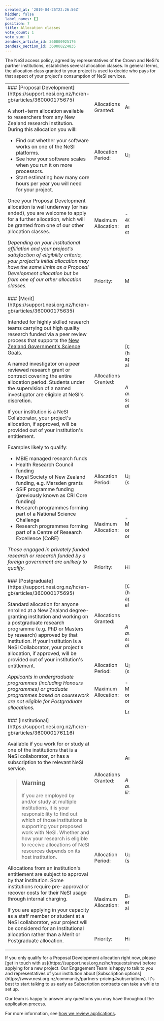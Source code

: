 ```yaml
---
created_at: '2019-04-25T22:26:56Z'
hidden: false
label_names: []
position: 7
title: Allocation classes
vote_count: 1
vote_sum: 1
zendesk_article_id: 360000925176
zendesk_section_id: 360000224835
---
```


The NeSI access policy, agreed by representatives of the Crown and
NeSI's partner institutions, establishes several allocation classes. In
general terms, the allocation class granted to your project is used to
decide who pays for that aspect of your project's consumption of NeSI
services.

<table style="width: 80%;">
<tbody>
<tr>
<td style="width: 34.4%;" rowspan="4">
### [Proposal Development](https://support.nesi.org.nz/hc/en-gb/articles/360000175675)

A short-term allocation available to researchers from any New Zealand
research institution. During this allocation you will:

-   Find out whether your software works on one of the NeSI platforms.
-   See how your software scales when you run it on more processors.
-   Start estimating how many core hours per year you will need for your
    project.

Once your Proposal Development allocation is well underway (or has
ended), you are welcome to apply for a further allocation, which will be
granted from one of our other allocation classes.

*Depending on your institutional affiliation and your project's
satisfaction of eligibility criteria, your project's initial allocation
may have the same limits as a Proposal Development allocation but be
from one of our other allocation classes.*

</td>
<td style="width: 498px;">
Allocations Granted:

</td>
<td style="width: 25.6%;">
Any time

</td>
</tr>
<tr>
<td style="width: 20.0%;">
Allocation Period:

</td>
<td style="width: 25.6%;">
Up to 5 months

</td>
</tr>
<tr>
<td style="width: 20.0%;">
Maximum Allocation:

</td>
<td style="width: 25.6%;">
-   2,000 Mahuika compute units per month
-   40 Māui node hours per month
-   Online storage dependent on availability
-   Nearline storage dependent on availability

</td>
</tr>
<tr>
<td style="width: 20.0%;">
Priority: 

</td>
<td style="width: 25.6%;">
Moderate 

</td>
</tr>
<tr>
<td style="width: 34.4%;" rowspan="4">
### [Merit](https://support.nesi.org.nz/hc/en-gb/articles/360000175635)

Intended for highly skilled research teams carrying out high quality
research funded via a peer review process that supports the [New Zealand
Government's Science
Goals](http://www.mbie.govt.nz/info-services/science-innovation/funding-info-opportunities/document-image-library/NSSI%20Final%20Document%202015.pdf).

A named investigator on a peer reviewed research grant or contract
covering the entire allocation period. Students under the supervision of
a named investigator are eligible at NeSI's discretion.

If your institution is a NeSI Collaborator, your project's allocation,
if approved, will be provided out of your institution's entitlement.

Examples likely to qualify:

-   MBIE managed research funds
-   Health Research Council funding
-   Royal Society of New Zealand funding, e.g. Marsden grants
-   SSIF programme funding (previously known as CRI Core funding)
-   Research programmes forming part of a National Science Challenge
-   Research programmes forming part of a Centre of Research Excellence
    (CoRE)

*Those engaged in privately funded research or research funded by a
foreign government are unlikely to qualify.*

</td>
<td style="width: 20.0%;">
Allocations Granted:

</td>
<td style="width: 25.6%;">
[Quarterly](https://www.nesi.org.nz/news/2018/04/new-application-process-merit-postgraduate-allocations)

 

*A new project's initial allocation may be awarded from this class at
any time, but subject to the limits of Proposal Development
allocations.*

</td>
</tr>
<tr>
<td style="width: 20.0%;">
Allocation Period:

</td>
<td style="width: 25.6%;">
Up to 12 months, renewable indefinitely (subject to continued
eligibility and approval)

</td>
</tr>
<tr>
<td style="width: 20.0%;">
Maximum Allocation:

</td>
<td style="width: 25.6%;">
-   1,000,000 Mahuika compute units
-   25,000 Māui node hours
-   Online storage dependent on availability
-   Nearline storage dependent on availability

</td>
</tr>
<tr>
<td style="width: 20.0%;">
Priority:

</td>
<td style="width: 25.6%;">
Highest

</td>
</tr>
<tr>
<td style="width: 34.4%;" rowspan="4">
### [Postgraduate](https://support.nesi.org.nz/hc/en-gb/articles/360000175695)

Standard allocation for anyone enrolled at a New Zealand degree-granting
institution and working on a postgraduate research programme (e.g. PhD
or Masters by research) approved by that institution. If your
institution is a NeSI Collaborator, your project's allocation, if
approved, will be provided out of your institution's entitlement.

*Applicants in undergraduate programmes (including Honours programmes)
or graduate programmes based on coursework are not eligible for
Postgraduate allocations.*

</td>
<td style="width: 20.0%;">
Allocations Granted:

</td>
<td style="width: 25.6%;">
[Quarterly](https://www.nesi.org.nz/news/2018/04/new-application-process-merit-postgraduate-allocations)

 

*A new project's initial allocation may be awarded from this class at
any time, but subject to the limits of Proposal Development
allocations.*

</td>
</tr>
<tr>
<td style="width: 20.0%;">
Allocation Period:

</td>
<td style="width: 25.6%;">
Up to 12 months, renewable indefinitely (subject to continued
eligibility and approval)

</td>
</tr>
<tr>
<td style="width: 20.0%;">
Maximum Allocation:

</td>
<td style="width: 25.6%;">
-   500,000 Mahuika compute units
-   12,500 Māui node hours
-   Online storage dependent on availability
-   Nearline storage dependent on availability

</td>
</tr>
<tr>
<td style="width: 20.0%;">
 

</td>
<td style="width: 25.6%;">
Low

</td>
</tr>
<tr>
<td style="width: 34.4%;" rowspan="4">
### [Institutional](https://support.nesi.org.nz/hc/en-gb/articles/360000176116)

Available if you work for or study at one of the institutions that is a
NeSI collaborator, or has a subscription to the relevant NeSI service.

> ### Warning
>
> If you are employed by and/or study at multiple institutions, it is
> your responsibility to find out which of those institutions is
> supporting your proposed work with NeSI. Whether and how your research
> is eligible to receive allocations of NeSI resources depends on its
> host institution.

Allocations from an institution's entitlement are subject to approval by
that institution. Some institutions require pre-approval or recover
costs for their NeSI usage through internal charging.

If you are applying in your capacity as a staff member or student at a
NeSI collaborator, your project will be considered for an Institutional
allocation rather than a Merit or Postgraduate allocation.

</td>
<td style="width: 20.0%;">
Allocations Granted: 

</td>
<td style="width: 25.6%;">
Any time

 

*A new project's initial allocation may be awarded from this class, but
subject to the limits of Proposal Development allocations.*

</td>
</tr>
<tr>
<td style="width: 20.0%;">
Allocation Period:

</td>
<td style="width: 25.6%;">
Up to 12 months, renewable indefinitely (subject to continued
eligibility and approval)

</td>
</tr>
<tr>
<td style="width: 20.0%;">
Maximum Allocation:

</td>
<td style="width: 25.6%;">
Dependent on availability, institutional entitlements and institutional
resource allocation decisions

</td>
</tr>
<tr>
<td style="width: 20.0%;">
Priority:

</td>
<td style="width: 25.6%;">
High

</td>
</tr>
</tbody>
</table>
If you only qualify for a Proposal Development allocation right now,
please [get in touch with
us](https://support.nesi.org.nz/hc/requests/new) before applying for a
new project. Our Engagement Team is happy to talk to you and
representatives of your institution about [Subscription
options](https://www.nesi.org.nz/community/partners-pricing#subscriptions).
It's best to start talking to us early as Subscription contracts can
take a while to set up.

Our team is happy to answer any questions you may have throughout the
application process.

For more information, see [how we review
applications](https://support.nesi.org.nz/hc/articles/360000202136).
